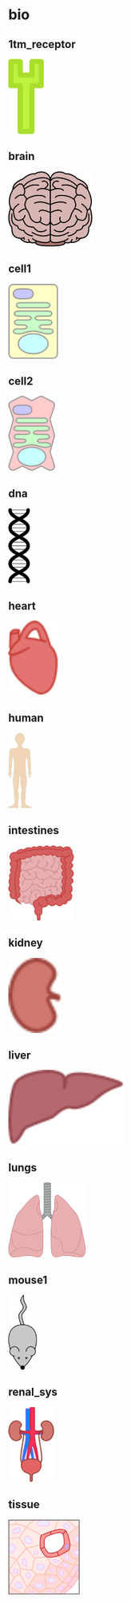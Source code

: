 # bio

## 1tm_receptor
<img src="1tm_receptor.svg" height="150"/>

## brain
<img src="brain.svg" height="150"/>

## cell1
<img src="cell1.svg" height="150"/>

## cell2
<img src="cell2.svg" height="150"/>

## dna
<img src="dna.svg" height="150"/>

## heart
<img src="heart.svg" height="150"/>

## human
<img src="human.svg" height="150"/>

## intestines
<img src="intestines.svg" height="150"/>

## kidney
<img src="kidney.svg" height="150"/>

## liver
<img src="liver.svg" height="150"/>

## lungs
<img src="lungs.svg" height="150"/>

## mouse1
<img src="mouse1.svg" height="150"/>

## renal_sys
<img src="renal_sys.svg" height="150"/>

## tissue
<img src="tissue.svg" height="150"/>

